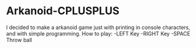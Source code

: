 # Arkanoid-CPLUSPLUS
I decided to make a arkanoid game just with printing in console characters, and with simple programming.
How to play:
-LEFT Key
-RIGHT Key
-SPACE Throw ball
